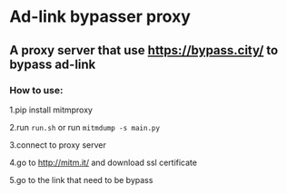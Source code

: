 # Ad-link bypasser proxy

## A proxy server that use https://bypass.city/ to bypass ad-link

### How to use:

1.pip install mitmproxy

2.run `run.sh` or run `mitmdump -s main.py`

3.connect to proxy server

4.go to http://mitm.it/ and download ssl certificate

5.go to the link that need to be bypass
